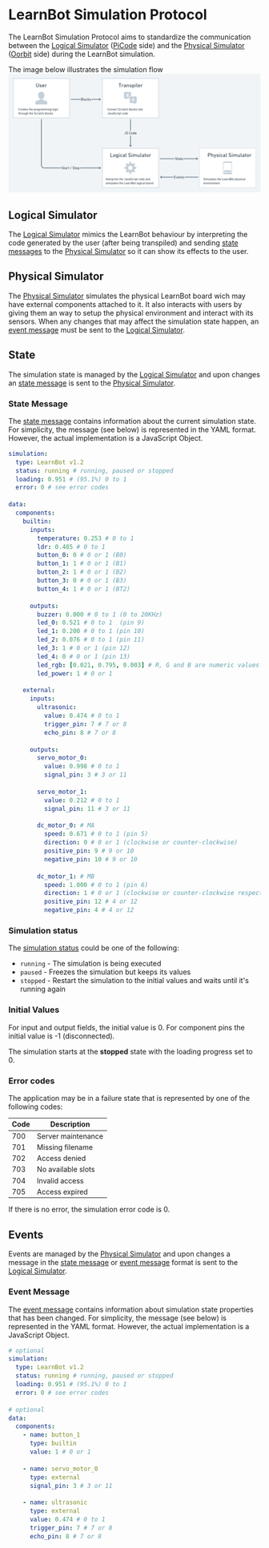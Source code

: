 # LearnBot Simulation Protocol

The LearnBot Simulation Protocol aims to standardize the communication between the [Logical Simulator](#logical-simulator) ([PiCode](https://picode.com.br) side) and the [Physical Simulator](#physical-simulator) ([Oorbit](https://oorbit.com.br) side) during the LearnBot simulation.

The image below illustrates the simulation flow
![Simulation Flow](./assets/code-simulation-flow.png)

## Logical Simulator

The [Logical Simulator](#logical-simulator) mimics the LearnBot behaviour by interpreting the code generated by the user (after being transpiled) and sending [state messages](#state-message) to the [Physical Simulator](#physical-simulator) so it can show its effects to the user.

## Physical Simulator

The [Physical Simulator](#physical-simulator) simulates the physical LearnBot board wich may have external components attached to it. It also interacts with users by giving them an way to setup the physical environment and interact with its sensors. When any changes that may affect the simulation state happen, an [event message](#event-message) must be sent to the [Logical Simulator](#logical-simulator).

## State

The simulation state is managed by the [Logical Simulator](#logical-simulator) and upon changes an [state message](#state-message) is sent to the [Physical Simulator](#physical-simulator).

### State Message

The [state message](#state-message) contains information about the current simulation state. For simplicity, the message (see below) is represented in the YAML format. However, the actual implementation is a JavaScript Object.

```yaml
simulation:
  type: LearnBot v1.2
  status: running # running, paused or stopped
  loading: 0.951 # (95.1%) 0 to 1
  error: 0 # see error codes

data:
  components:
    builtin:
      inputs:
        temperature: 0.253 # 0 to 1
        ldr: 0.485 # 0 to 1
        button_0: 0 # 0 or 1 (B0)
        button_1: 1 # 0 or 1 (B1)
        button_2: 1 # 0 or 1 (B2)
        button_3: 0 # 0 or 1 (B3)
        button_4: 1 # 0 or 1 (BT2)

      outputs:
        buzzer: 0.000 # 0 to 1 (0 to 20KHz)
        led_0: 0.521 # 0 to 1  (pin 9)
        led_1: 0.200 # 0 to 1 (pin 10)
        led_2: 0.076 # 0 to 1 (pin 11)
        led_3: 1 # 0 or 1 (pin 12)
        led_4: 0 # 0 or 1 (pin 13)
        led_rgb: [0.021, 0.795, 0.003] # R, G and B are numeric values ranging from 0 to 1
        led_power: 1 # 0 or 1

    external:
      inputs:
        ultrasonic:
          value: 0.474 # 0 to 1
          trigger_pin: 7 # 7 or 8
          echo_pin: 8 # 7 or 8

      outputs:
        servo_motor_0:
          value: 0.998 # 0 to 1
          signal_pin: 3 # 3 or 11

        servo_motor_1:
          value: 0.212 # 0 to 1
          signal_pin: 11 # 3 or 11

        dc_motor_0: # MA
          speed: 0.671 # 0 to 1 (pin 5)
          direction: 0 # 0 or 1 (clockwise or counter-clockwise)
          positive_pin: 9 # 9 or 10
          negative_pin: 10 # 9 or 10

        dc_motor_1: # MB
          speed: 1.000 # 0 to 1 (pin 6)
          direction: 1 # 0 or 1 (clockwise or counter-clockwise respectively)
          positive_pin: 12 # 4 or 12
          negative_pin: 4 # 4 or 12
```

### Simulation status

The [simulation status](#simulation-status) could be one of the following:

- `running` - The simulation is being executed
- `paused` - Freezes the simulation but keeps its values
- `stopped` - Restart the simulation to the initial values and waits until it's running again

### Initial Values

For input and output fields, the initial value is 0. For component pins the initial value is -1 (disconnected).

The simulation starts at the **stopped** state with the loading progress set to 0.

### Error codes

The application may be in a failure state that is represented by one of the following codes:

| Code | Description        |
| ---- | ------------------ |
| 700  | Server maintenance |
| 701  | Missing filename   |
| 702  | Access denied      |
| 703  | No available slots |
| 704  | Invalid access     |
| 705  | Access expired     |

If there is no error, the simulation error code is 0.

## Events

Events are managed by the [Physical Simulator](#physical-simulator) and upon changes a message in the [state message](#state-message) or [event message](#event-message) format is sent to the [Logical Simulator](#logical-simulator).

### Event Message

The [event message](#event-message) contains information about simulation state properties that has been changed. For simplicity, the message (see below) is represented in the YAML format. However, the actual implementation is a JavaScript Object.

```yaml
# optional
simulation:
  type: LearnBot v1.2
  status: running # running, paused or stopped
  loading: 0.951 # (95.1%) 0 to 1
  error: 0 # see error codes

# optional
data:
  components:
    - name: button_1
      type: builtin
      value: 1 # 0 or 1

    - name: servo_motor_0
      type: external
      signal_pin: 3 # 3 or 11

    - name: ultrasonic
      type: external
      value: 0.474 # 0 to 1
      trigger_pin: 7 # 7 or 8
      echo_pin: 8 # 7 or 8
```
